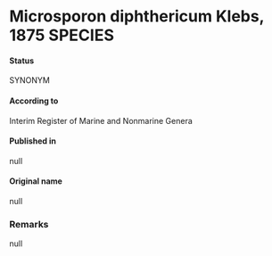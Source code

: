 # Microsporon diphthericum Klebs, 1875 SPECIES

#### Status
SYNONYM

#### According to
Interim Register of Marine and Nonmarine Genera

#### Published in
null

#### Original name
null

### Remarks
null